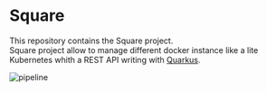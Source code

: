 # Square

This repository contains the Square project.<br>
Square project allow to manage different docker instance like a lite Kubernetes whith a REST API writing with [Quarkus](https://quarkus.io/).

![pipeline](https://gitlab.com/esipe-info2019/dacosta-koffi/badges/master/pipeline.svg?style=flat)